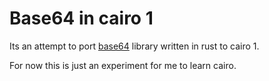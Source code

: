 # Base64 in cairo 1

Its an attempt to port [base64](https://crates.io/crates/base64) library written
in rust to cairo 1.

For now this is just an experiment for me to learn cairo.
